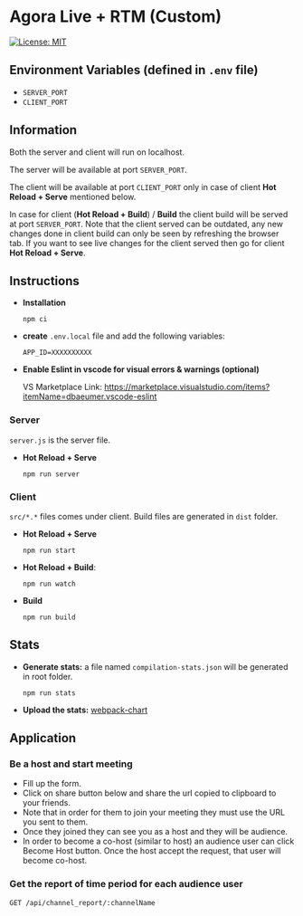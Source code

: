 # Agora Live + RTM (Custom)

[![License: MIT](https://img.shields.io/badge/License-MIT-blue.svg)](LICENSE)

## Environment Variables (defined in ```.env``` file)

* ```SERVER_PORT```
* ```CLIENT_PORT```

## Information

Both the server and client will run on localhost.

The server will be available at port ```SERVER_PORT```.

The client will be available at port ```CLIENT_PORT``` only in case of client **Hot Reload + Serve** mentioned below.

In case for client (**Hot Reload + Build**) / **Build** the client build will be served at port ```SERVER_PORT```. Note that the client served can be outdated, any new changes done in client build can only be seen by refreshing the browser tab. If you want to see live changes for the client served then go for client **Hot Reload + Serve**.

## Instructions

* **Installation**
    ```
    npm ci
    ```
* **create** ```.env.local``` file and add the following variables:
    ```
    APP_ID=XXXXXXXXXX
    ```    
* **Enable Eslint in vscode for visual errors & warnings (optional)**

    VS Marketplace Link: https://marketplace.visualstudio.com/items?itemName=dbaeumer.vscode-eslint

### Server

```server.js``` is the server file.

* **Hot Reload + Serve**
    ```
    npm run server
    ```

### Client

```src/*.*``` files comes under client. Build files are generated in ```dist``` folder.

* **Hot Reload + Serve**
    ```
    npm run start
    ```

* **Hot Reload + Build**: 
    ```
    npm run watch
    ```
    
* **Build**
    ```
    npm run build
    ```

## Stats


* **Generate stats:** a file named ``compilation-stats.json`` will be generated in root folder.

    ```
    npm run stats
    ```
* **Upload the stats:** [webpack-chart](https://alexkuz.github.io/webpack-chart/)


## Application

### Be a host and start meeting

* Fill up the form.
* Click on share button below and share the url copied to clipboard to your friends.
* Note that in order for them to join your meeting they must use the URL you sent to them.
* Once they joined they can see you as a host and they will be audience.
* In order to become a co-host (similar to host) an audience user can click Become Host button. Once the host accept the request, that user will become co-host.

### Get the report of time period for each audience user

```
GET /api/channel_report/:channelName
```
